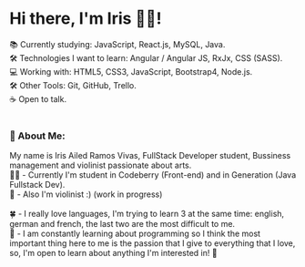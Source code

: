  <h1> Hi there, I'm Iris 🧟‍♀️! </h1>

📚 Currently studying: JavaScript, React.js, MySQL, Java. <br>
🛠 Technologies I want to learn: Angular / Angular JS, RxJx, CSS (SASS). <br>
💻 Working with: HTML5, CSS3, JavaScript, Bootstrap4, Node.js. <br>
🛠 Other Tools: Git, GitHub, Trello.<br>
☕ Open to talk.<br><br>

<h3> 💬 About Me: </h3>

My name is Iris Ailed Ramos Vivas, FullStack Developer student, Bussiness management and violinist passionate about arts. <br>
👩‍🎓 - Currently I'm student in Codeberry (Front-end) and in Generation (Java Fullstack Dev).<br>
🎻 - Also I'm violinist :) (work in progress)<br><br>
🍀 - I really love languages, I'm trying to learn 3 at the same time: english, german and french, the last two are the most difficult to me. <br>
💙 - I am constantly learning about programming so I think the most important thing here to me is the passion that I give to everything that I love, so, I'm open to learn about anything I'm interested in! 🌱

